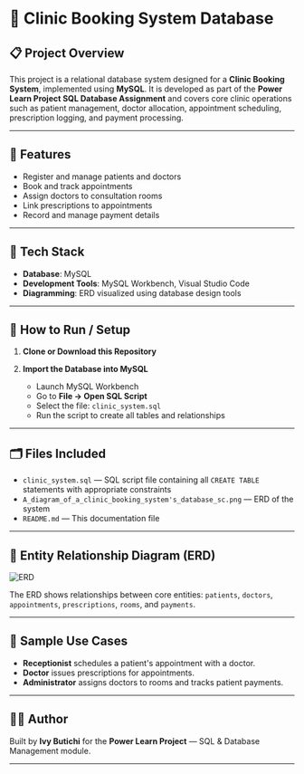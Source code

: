 # 🏥 Clinic Booking System Database

## 📋 Project Overview

This project is a relational database system designed for a **Clinic Booking System**, implemented using **MySQL**. It is developed as part of the **Power Learn Project SQL Database Assignment** and covers core clinic operations such as patient management, doctor allocation, appointment scheduling, prescription logging, and payment processing.

---

## 🎯 Features

- Register and manage patients and doctors
- Book and track appointments
- Assign doctors to consultation rooms
- Link prescriptions to appointments
- Record and manage payment details

---

## 🧱 Tech Stack

- **Database**: MySQL  
- **Development Tools**: MySQL Workbench, Visual Studio Code  
- **Diagramming**: ERD visualized using database design tools

---

## 🚀 How to Run / Setup

1. **Clone or Download this Repository**

2. **Import the Database into MySQL**

   - Launch MySQL Workbench
   - Go to **File → Open SQL Script**
   - Select the file: `clinic_system.sql`
   - Run the script to create all tables and relationships

---

## 🗂️ Files Included

- `clinic_system.sql` — SQL script file containing all `CREATE TABLE` statements with appropriate constraints
- `A_diagram_of_a_clinic_booking_system's_database_sc.png` — ERD of the system
- `README.md` — This documentation file

---

## 🧠 Entity Relationship Diagram (ERD)

![ERD](./A_diagram_of_a_clinic_booking_system's_database_sc.png)

The ERD shows relationships between core entities: `patients`, `doctors`, `appointments`, `prescriptions`, `rooms`, and `payments`.

---

## 📌 Sample Use Cases

- **Receptionist** schedules a patient's appointment with a doctor.
- **Doctor** issues prescriptions for appointments.
- **Administrator** assigns doctors to rooms and tracks patient payments.

---

## 👨‍💻 Author

Built by **Ivy Butichi** for the **Power Learn Project** — SQL & Database Management module.

---

